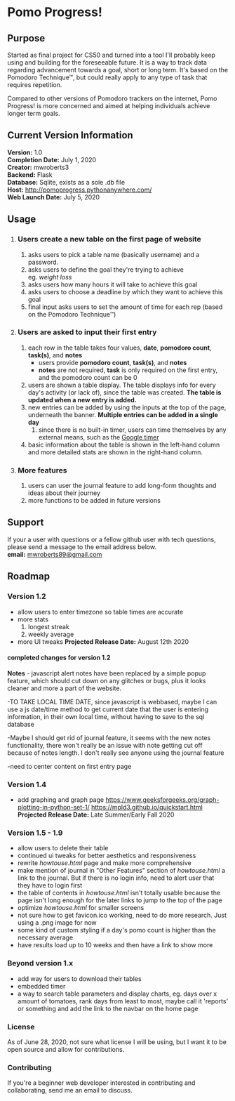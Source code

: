 # Pomo Progress!

## Purpose

Started as final project for CS50 and turned into a tool I'll probably keep using and building for the foreseeable future. It is a way to track data regarding advancement towards a goal, short or long term. It's based on the Pomodoro Technique&trade;, but could really apply to any type of task that requires repetition.

Compared to other versions of Pomodoro trackers on the internet, Pomo Progress! is more concerned and aimed at helping individuals achieve longer term goals.

## Current Version Information

**Version:** 1.0<br>
**Completion Date:** July 1, 2020<br>
**Creator:** mwroberts3<br>
**Backend:** Flask<br>
**Database:** Sqlite, exists as a sole .db file<br>
**Host:** http://pomoprogress.pythonanywhere.com/<br>
**Web Launch Date:** July 5, 2020

## Usage

1. ### Users create a new table on the first page of website
   1. asks users to pick a table name (basically username) and a password.
   2. asks users to define the goal they're trying to achieve<br>
      eg. _weight loss_
   3. asks users how many hours it will take to achieve this goal
   4. asks users to choose a deadline by which they want to achieve this goal
   5. final input asks users to set the amount of time for each rep (based on the Pomodoro Technique&trade;)
2. ### Users are asked to input their first entry
   1. each row in the table takes four values, **date**, **pomodoro count**, **task(s)**, and **notes**
      - users provide **pomodoro count**, **task(s)**, and **notes**
      - **notes** are not required, **task** is only required on the first entry, and the pomodoro count can be 0
   2. users are shown a table display. The table displays info for every day's activity (or lack of), since the table was created. **The table is updated when a new entry is added.**
   3. new entries can be added by using the inputs at the top of the page, underneath the banner. **Multiple entries can be added in a single day**
      1. since there is no built-in timer, users can time themselves by any external means, such as the <a href="https://www.google.com/search?q=timer&oq=timer&aqs=chrome.0.69i59j0l5j69i61j69i60.995j0j7&sourceid=chrome&ie=UTF-8">Google timer</a>
   4. basic information about the table is shown in the left-hand column and more detailed stats are shown in the right-hand column.
3. ### More features
   1. users can user the journal feature to add long-form thoughts and ideas about their journey
   2. more functions to be added in future versions

## Support

If your a user with questions or a fellow github user with tech questions, please send a message to the email address below.
<br>
**email:** mwroberts89@gmail.com

## Roadmap

### Version 1.2

- allow users to enter timezone so table times are accurate
- more stats
  1. longest streak
  2. weekly average
- more UI tweaks
  **Projected Release Date:** August 12th 2020

#### completed changes for version 1.2

**Notes** - javascript alert notes have been replaced by a simple popup feature, which should cut down on any glitches or bugs, plus it looks cleaner and more a part of the website.

-TO TAKE LOCAL TIME DATE, since javascript is webbased, maybe I can use a js date/time method to get current date that the user is entering information, in their own local time, without having to save to the sql database

-Maybe I should get rid of journal feature, it seems with the new notes functionality, there won't really be an issue with note getting cut off because of notes length. I don't really see anyone using the journal feature

-need to center content on first entry page

### Version 1.4

- add graphing and graph page
  https://www.geeksforgeeks.org/graph-plotting-in-python-set-1/
  https://mpld3.github.io/quickstart.html
  **Projected Release Date:** Late Summer/Early Fall 2020

### Version 1.5 - 1.9

- allow users to delete their table
- continued ui tweaks for better aesthetics and responsiveness
- rewrite _howtouse.html_ page and make more comprehensive
- make mention of journal in "Other Features" section of _howtouse.html_ a link to the journal. But if there is no login info, need to alert user that they have to login first
- the table of contents in _howtouse.html_ isn't totally usable because the page isn't long enough for the later links to jump to the top of the page
- optimize _howtouse.html_ for smaller screens
- not sure how to get favicon.ico working, need to do more research. Just using a .png image for now
- some kind of custom styling if a day's pomo count is higher than the necessary average
- have results load up to 10 weeks and then have a link to show more

### Beyond version 1.x

- add way for users to download their tables
- embedded timer
- a way to search table parameters and display charts, eg. days over x amount of tomatoes, rank days from least to most, maybe call it 'reports' or something and add the link to the navbar on the home page

### License

As of June 28, 2020, not sure what license I will be using, but I want it to be open source and allow for contributions.

### Contributing

If you're a beginner web developer interested in contributing and collaborating, send me an email to discuss.
